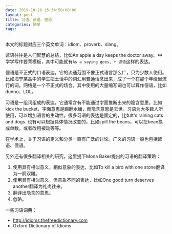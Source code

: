 ```yaml
---
date: 2019-10-26 15:34:50+08:00
layout: post
title: 习语、谚语、俚语
categories: 随笔
tags: 
---
```


本文的标题对应三个英文单词：idiom、proverb、slang。

谚语往往是人们智慧的总结，比如An apple a day keeps the doctor away。中学学写作要背模板，其中可能就有`As a saying goes, + 谚语`这样的表达。

俚语是不正式的口语表达，它的流通范围不像正式语言那么广，只为少数人使用。比如海宁某高中的学生把土话中的词汇用普通话念出来，成了一个在那个年级里流行的词。网络是一个不正式的场合，其中使用的大量缩写词也可以算作俚语，比如dunno、LOL。

习语是一组词组成的表达，它通常含有不能通过字面推断出来的隐含意思。比如kick the bucket，字面意思是踢翻水桶，而隐含意思是去世。习语为大多数人所使用，可以增加语言的生动性。很多习语的表达是固定的，比如It's raining cats and dogs. 也有可以根据具体情况改变的，比如spill the beans，可以把bean换成单数，或者改用被动等等。

在学术上，关于习语的定义和分类一直有广泛的讨论。广义的习语一般也包括谚语、俚语。

另外还有很多翻译相关的研究，这里提下Mona Baker提出的习语的翻译策略：

1. 使用具有相似意义，相似意象的表达，比如To kill a bird with one stone翻译为一箭双雕。
2. 使用具有相似意义，但意象不同的表达，比如One good turn deserves another翻译为礼尚往来。
3. 翻译出隐含的意思。
4. 忽略。

一些习语词典：

* <http://idioms.thefreedictionary.com>
* Oxford Dictionary of Idioms


